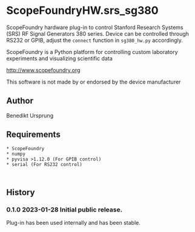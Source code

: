 ScopeFoundryHW.srs_sg380
=============================

ScopeFoundry hardware plug-in to control Stanford Research Systems (SRS) RF Signal Generators 380 series. Device can be controlled through RS232 or GPIB, adjust the `connect` function in  `sg380_hw.py` accordingly. 


ScopeFoundry is a Python platform for controlling custom laboratory 
experiments and visualizing scientific data

<http://www.scopefoundry.org>

This software is not made by or endorsed by the device manufacturer

Author
----------

Benedikt Ursprung 

Requirements
------------

	* ScopeFoundry
	* numpy
	* pyvisa >1.12.0 (For GPIB control)
	* serial (For RS232 control)


​	
History
--------

### 0.1.0	2023-01-28	Initial public release.

Plug-in has been used internally and has been stable.

